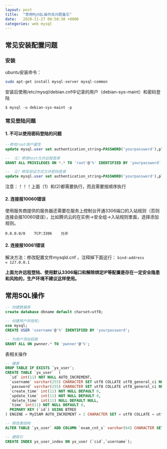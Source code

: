 ```yaml
---
layout: post
title:  "常用MySQL操作及问题备忘"
date:   2020-11-27 08:50:30 +0800
categories: web mysql
---
```


## 常见安装配置问题

### 安装
ubuntu安装命令：
```bash
sudo apt-get install mysql-server mysql-common
```

安装后使用/etc/mysql/debian.cnf中记录的用户（debian-sys-maint）和密码登陆
```
$ mysql -u debian-sys-maint -p
```

### 常见登陆问题
#### 1. 不可以使用密码登陆的问题
```sql
--修改root用户属性
update mysql.user set authentication_string=PASSWORD('yourpassword'),plugin='mysql_native_password' where user='root';

-- （1）修改host允许远程登录
GRANT ALL PRIVILEGES ON *.* TO 'root'@'%' IDENTIFIED BY 'yourpassword' WITH GRANT OPTION;

-- （2）修改验证方式允许密码登录
update mysql.user set authentication_string=PASSWORD('yourpassword'),plugin='mysql_native_password' where user='root';
```
注意：！！！上面（1）和(2)都需要执行，而且需要按顺序执行

#### 2. 连接报10060错误
使用服务商提供的服务器还需要在服务上控制台开通3306端口的入站规则（否则连接会报10060错误），比如腾讯云的在实例->安全组->入站规则里面，选择添加规则。
```
0.0.0.0/0    TCP:3306    允许
```
#### 2. 连接报10061错误
解决方法：修改配置文件mysqld.cnf ，注释掉下面这行：
`bind-address          = 127.0.0.1`

**上面允许远程登陆、使用默认3306端口和解除绑定IP等配置是存在一定安全隐患和风险的，生产环境不建议这样使用。**


## 常用SQL操作
```sql
-- 创建数据库
create database dbname default charset=utf8;

-- 创建用户并授权;
use mysql;
CREATE USER 'username'@'%' IDENTIFIED BY 'yourpassword';

-- 为用户添加权限
GRANT ALL ON pwnner.* TO 'pwnner'@'%';

```

表相关操作
```sql
-- 建表
DROP TABLE IF EXISTS `yx_user`;
CREATE TABLE `yx_user`  (
  `id` int(11) NOT NULL AUTO_INCREMENT,
  `username` varchar(255) CHARACTER SET utf8 COLLATE utf8_general_ci NOT NULL,
  `password` varchar(255) CHARACTER SET utf8 COLLATE utf8_general_ci NOT NULL,
  `create_time` int(11) NOT NULL DEFAULT 0,
  `update_time` int(11) NOT NULL DEFAULT 0,
  `delete_time` int(11) NULL DEFAULT NULL,
  `time` int(11) NOT NULL DEFAULT 0,
  PRIMARY KEY (`id`) USING BTREE
) ENGINE = MyISAM AUTO_INCREMENT = 2 CHARACTER SET = utf8 COLLATE = utf8_general_ci ROW_FORMAT = Dynamic;

-- 修改表结构 
ALTER TABLE `yx_user` ADD COLUMN `exam_cnt_s` varchar(64) CHARACTER SET utf8 COLLATE utf8_general_ci NOT NULL DEFAULT '10道' COMMENT '考试模式单选题数量';

-- 建索引
CREATE INDEX yx_user_index ON yx_user (`cid`,`username`);

```



